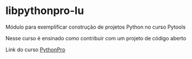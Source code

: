 # libpythonpro-lu
Módulo para exemplificar construção de projetos Python no curso Pytools

Nesse curso é ensinado como contribuir com um projeto de código aberto

Link do curso [PythonPro](https://www.python.pro.br/)